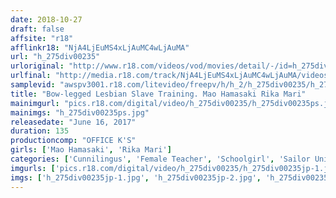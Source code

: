 ```yaml
---
date: 2018-10-27
draft: false
affsite: "r18"
afflinkr18: "NjA4LjEuMS4xLjAuMC4wLjAuMA"
url: "h_275div00235"
urloriginal: "http://www.r18.com/videos/vod/movies/detail/-/id=h_275div00235"
urlfinal: "http://media.r18.com/track/NjA4LjEuMS4xLjAuMC4wLjAuMA/videos/vod/movies/detail/-/id=h_275div00235"
samplevid: "awspv3001.r18.com/litevideo/freepv/h/h_2/h_275div00235/h_275div00235_dmb_w.mp4"
title: "Bow-legged Lesbian Slave Training. Mao Hamasaki Rika Mari"
mainimgurl: "pics.r18.com/digital/video/h_275div00235/h_275div00235ps.jpg"
mainimgs: "h_275div00235ps.jpg"
releasedate: "June 16, 2017"
duration: 135
productioncomp: "OFFICE K'S"
girls: ['Mao Hamasaki', 'Rika Mari']
categories: ['Cunnilingus', 'Female Teacher', 'Schoolgirl', 'Sailor Uniform', 'Other Fetishes', 'Lesbian', 'Vibrator', 'Lesbian Kissing', 'Hi-Def']
imgurls: ['pics.r18.com/digital/video/h_275div00235/h_275div00235jp-1.jpg', 'pics.r18.com/digital/video/h_275div00235/h_275div00235jp-2.jpg', 'pics.r18.com/digital/video/h_275div00235/h_275div00235jp-3.jpg', 'pics.r18.com/digital/video/h_275div00235/h_275div00235jp-4.jpg', 'pics.r18.com/digital/video/h_275div00235/h_275div00235jp-5.jpg', 'pics.r18.com/digital/video/h_275div00235/h_275div00235jp-6.jpg', 'pics.r18.com/digital/video/h_275div00235/h_275div00235jp-7.jpg', 'pics.r18.com/digital/video/h_275div00235/h_275div00235jp-8.jpg', 'pics.r18.com/digital/video/h_275div00235/h_275div00235jp-9.jpg', 'pics.r18.com/digital/video/h_275div00235/h_275div00235jp-10.jpg', 'pics.r18.com/digital/video/h_275div00235/h_275div00235jp-11.jpg', 'pics.r18.com/digital/video/h_275div00235/h_275div00235jp-12.jpg', 'pics.r18.com/digital/video/h_275div00235/h_275div00235jp-13.jpg', 'pics.r18.com/digital/video/h_275div00235/h_275div00235jp-14.jpg', 'pics.r18.com/digital/video/h_275div00235/h_275div00235jp-15.jpg', 'pics.r18.com/digital/video/h_275div00235/h_275div00235jp-16.jpg', 'pics.r18.com/digital/video/h_275div00235/h_275div00235jp-17.jpg', 'pics.r18.com/digital/video/h_275div00235/h_275div00235jp-18.jpg', 'pics.r18.com/digital/video/h_275div00235/h_275div00235jp-19.jpg', 'pics.r18.com/digital/video/h_275div00235/h_275div00235jp-20.jpg']
imgs: ['h_275div00235jp-1.jpg', 'h_275div00235jp-2.jpg', 'h_275div00235jp-3.jpg', 'h_275div00235jp-4.jpg', 'h_275div00235jp-5.jpg', 'h_275div00235jp-6.jpg', 'h_275div00235jp-7.jpg', 'h_275div00235jp-8.jpg', 'h_275div00235jp-9.jpg', 'h_275div00235jp-10.jpg', 'h_275div00235jp-11.jpg', 'h_275div00235jp-12.jpg', 'h_275div00235jp-13.jpg', 'h_275div00235jp-14.jpg', 'h_275div00235jp-15.jpg', 'h_275div00235jp-16.jpg', 'h_275div00235jp-17.jpg', 'h_275div00235jp-18.jpg', 'h_275div00235jp-19.jpg', 'h_275div00235jp-20.jpg']
---
```


